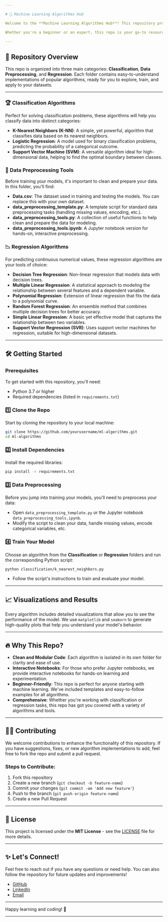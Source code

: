 ```yaml
---

# 🚀 Machine Learning Algorithms Hub

Welcome to the **Machine Learning Algorithms Hub**! This repository provides a comprehensive collection of machine learning algorithms for **Classification** and **Regression** tasks, along with robust tools for **Data Preprocessing**.

Whether you're a beginner or an expert, this repo is your go-to resource to explore the fundamentals and applications of machine learning algorithms. Let's dive in!

---
```


## 📂 Repository Overview

This repo is organized into three main categories: **Classification**, **Data Preprocessing**, and **Regression**. Each folder contains easy-to-understand implementations of popular algorithms, ready for you to explore, train, and apply to your datasets.

---

### 🏆 **Classification Algorithms**

Perfect for solving classification problems, these algorithms will help you classify data into distinct categories:

* **K-Nearest Neighbors (K-NN)**: A simple, yet powerful, algorithm that classifies data based on its nearest neighbors.
* **Logistic Regression**: A model used for binary classification problems, predicting the probability of a categorical outcome.
* **Support Vector Machine (SVM)**: A versatile algorithm ideal for high-dimensional data, helping to find the optimal boundary between classes.

### 🧹 **Data Preprocessing Tools**

Before training your models, it's important to clean and prepare your data. In this folder, you'll find:

* **Data.csv**: The dataset used in training and testing the models. You can replace this with your own dataset.
* **data\_preprocessing\_template.py**: A template script for standard data preprocessing tasks (handling missing values, encoding, etc.).
* **data\_preprocessing\_tools.py**: A collection of useful functions to help clean and prepare the data for modeling.
* **data\_preprocessing\_tools.ipynb**: A Jupyter notebook version for hands-on, interactive preprocessing.

### 📉 **Regression Algorithms**

For predicting continuous numerical values, these regression algorithms are your tools of choice:

* **Decision Tree Regression**: Non-linear regression that models data with decision trees.
* **Multiple Linear Regression**: A statistical approach to modeling the relationship between several features and a dependent variable.
* **Polynomial Regression**: Extension of linear regression that fits the data to a polynomial curve.
* **Random Forest Regression**: An ensemble method that combines multiple decision trees for better accuracy.
* **Simple Linear Regression**: A basic yet effective model that captures the relationship between two variables.
* **Support Vector Regression (SVR)**: Uses support vector machines for regression, suitable for high-dimensional datasets.

---

## 🛠 Getting Started

### Prerequisites

To get started with this repository, you'll need:

* Python 3.7 or higher
* Required dependencies (listed in `requirements.txt`)

### 1️⃣ **Clone the Repo**

Start by cloning the repository to your local machine:

```bash
git clone https://github.com/yourusername/ml-algorithms.git
cd ml-algorithms
```

### 2️⃣ **Install Dependencies**

Install the required libraries:

```bash
pip install -r requirements.txt
```

### 3️⃣ **Data Preprocessing**

Before you jump into training your models, you’ll need to preprocess your data:

* Open `data_preprocessing_template.py` or the Jupyter notebook `data_preprocessing_tools.ipynb`.
* Modify the script to clean your data, handle missing values, encode categorical variables, etc.

### 4️⃣ **Train Your Model**

Choose an algorithm from the **Classification** or **Regression** folders and run the corresponding Python script:

```bash
python classification/k_nearest_neighbors.py
```

* Follow the script's instructions to train and evaluate your model.

---

## 📈 Visualizations and Results

Every algorithm includes detailed visualizations that allow you to see the performance of the model. We use `matplotlib` and `seaborn` to generate high-quality plots that help you understand your model's behavior.

---

## 🔥 Why This Repo?

* **Clean and Modular Code**: Each algorithm is isolated in its own folder for clarity and ease of use.
* **Interactive Notebooks**: For those who prefer Jupyter notebooks, we provide interactive notebooks for hands-on learning and experimentation.
* **Beginner-Friendly**: This repo is perfect for anyone starting with machine learning. We've included templates and easy-to-follow examples for all algorithms.
* **Comprehensive**: Whether you're working with classification or regression tasks, this repo has got you covered with a variety of algorithms and tools.

---

## 🧑‍💻 Contributing

We welcome contributions to enhance the functionality of this repository. If you have suggestions, fixes, or new algorithm implementations to add, feel free to fork the repo and submit a pull request.

### Steps to Contribute:

1. Fork this repository
2. Create a new branch (`git checkout -b feature-name`)
3. Commit your changes (`git commit -am 'Add new feature'`)
4. Push to the branch (`git push origin feature-name`)
5. Create a new Pull Request

---

## 📜 License

This project is licensed under the **MIT License** - see the [LICENSE](LICENSE) file for more details.

---

## ✨ Let's Connect!

Feel free to reach out if you have any questions or need help. You can also follow the repository for future updates and improvements!

* [GitHub](https://github.com/muhammadnouman911)
* [LinkedIn](https://www.linkedin.com/in/muhammad-nouman-476187265/)
* [Email](muhammadnoumanf22@gmail.com)

---

Happy learning and coding! 🚀

---
